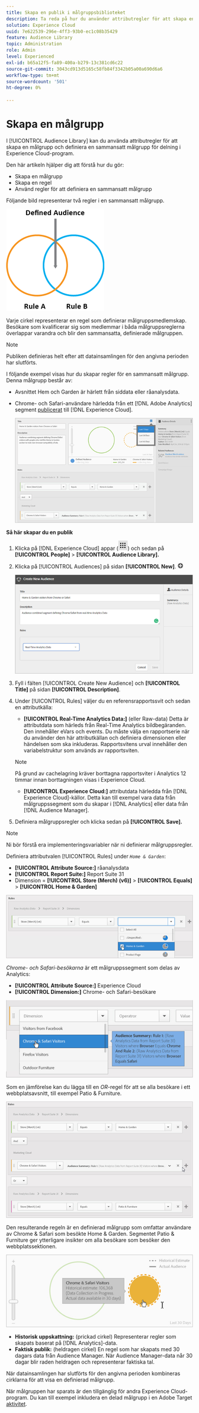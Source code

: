 ```yaml
---
title: Skapa en publik i målgruppsbiblioteket
description: Ta reda på hur du använder attributregler för att skapa en delbar målgrupp i Audience Library. Lär dig konfigurera en regel och definiera en sammansatt målgrupp.
solution: Experience Cloud
uuid: 7e622539-296e-4ff3-93b0-ec1c08b35429
feature: Audience Library
topic: Administration
role: Admin
level: Experienced
exl-id: b65a12f5-fa89-400a-b279-13c381cd6c22
source-git-commit: 3043cd913d5165c58fb84f3342b05a00a690d6a6
workflow-type: tm+mt
source-wordcount: '501'
ht-degree: 0%

---
```


# Skapa en målgrupp

I [!UICONTROL Audience Library] kan du använda attributregler för att skapa en målgrupp och definiera en sammansatt målgrupp för delning i Experience Cloud-program.

Den här artikeln hjälper dig att förstå hur du gör:

* Skapa en målgrupp
* Skapa en regel
* Använd regler för att definiera en sammansatt målgrupp

Följande bild representerar två regler i en sammansatt målgrupp.

![Två regler i en sammansatt målgrupp](assets/audience_sharing.png)

Varje cirkel representerar en regel som definierar målgruppsmedlemskap. Besökare som kvalificerar sig som medlemmar i båda målgruppsreglerna överlappar varandra och blir den sammansatta, definierade målgruppen.

>[!NOTE]
>
>Publiken definieras helt efter att datainsamlingen för den angivna perioden har slutförts.

I följande exempel visas hur du skapar regler för en sammansatt målgrupp. Denna målgrupp består av:

* Avsnittet Hem och Garden är härlett från siddata eller råanalysdata.
* Chrome- och Safari-användare härledda från ett [!DNL Adobe Analytics] segment [publicerat](overview.md) till [!DNL Experience Cloud].

  ![Skapa regler för en sammansatt målgrupp](assets/audience_create.png)

**Så här skapar du en publik**

1. Klicka på [!DNL Experience Cloud] appar (![Appikonen ](assets/apps-icon.png)) och sedan på **[!UICONTROL People]** > **[!UICONTROL Audience Library].**

1. Klicka på [!UICONTROL Audiences] på sidan **[!UICONTROL New]**. ![Ny publik](assets/add_icon_small.png)

   ![Skapa en målgrupp](assets/audience_create_new.png)

1. Fyll i fälten [!UICONTROL Create New Audience] och **[!UICONTROL Title]** på sidan **[!UICONTROL Description]**.
1. Under [!UICONTROL Rules] väljer du en referensrapportssvit och sedan en attributkälla:

   * **[!UICONTROL Real-Time Analytics Data:]** (eller Raw-data) Detta är attributdata som härleds från Real-Time Analytics bildbegäranden. Den innehåller eVars och events. Du måste välja en rapportserie när du använder den här attributkällan och definiera dimensionen eller händelsen som ska inkluderas. Rapportsvitens urval innehåller den variabelstruktur som används av rapportsviten.

   >[!NOTE]
   >
   >På grund av cachelagring kräver borttagna rapportsviter i Analytics 12 timmar innan borttagningen visas i Experience Cloud.

   * **[!UICONTROL Experience Cloud:]** attributdata härledda från [!DNL Experience Cloud]-källor. Detta kan till exempel vara data från målgruppssegment som du skapar i [!DNL Analytics] eller data från [!DNL Audience Manager].

1. Definiera målgruppsregler och klicka sedan på **[!UICONTROL Save].**

>[!NOTE]
>
>Ni bör förstå era implementeringsvariabler när ni definierar målgruppsregler.

Definiera attributvalen [!UICONTROL Rules] under *`Home & Garden`*:

* **[!UICONTROL Attribute Source:]** råanalysdata
* **[!UICONTROL Report Suite:]** Report Suite 31
* Dimension = **[!UICONTROL Store (Merch) (v6)]** > **[!UICONTROL Equals]** > **[!UICONTROL Home & Garden]**

![Attributmarkeringar i målgruppsbiblioteket](assets/home_garden.png)

*Chrome- och Safari-besökarna* är ett målgruppssegment som delas av Analytics:

* **[!UICONTROL Attribute Source:]** Experience Cloud
* **[!UICONTROL Dimension:]** Chrome- och Safari-besökare

![Chrome- och Safari-besökare](assets/chrome_safari.png)

Som en jämförelse kan du lägga till en *OR*-regel för att se alla besökare i ett webbplatsavsnitt, till exempel Patio &amp; Furniture.

![OR-regel för en målgrupp](assets/audiences_rule_patio.png)

Den resulterande regeln är en definierad målgrupp som omfattar användare av Chrome &amp; Safari som besökte Home &amp; Garden. Segmentet Patio &amp; Furniture ger ytterligare insikter om alla besökare som besöker den webbplatssektionen.

![Definierad målgrupp i Experience Cloud](assets/defined_audience.png)

* **Historisk uppskattning:** (prickad cirkel) Representerar regler som skapats baserat på [!DNL Analytics]-data.
* **Faktisk publik:** (heldragen cirkel) En regel som har skapats med 30 dagars data från Audience Manager. När Audience Manager-data når 30 dagar blir raden heldragen och representerar faktiska tal.

När datainsamlingen har slutförts för den angivna perioden kombineras cirklarna för att visa en definierad målgrupp.

När målgruppen har sparats är den tillgänglig för andra Experience Cloud-program. Du kan till exempel inkludera en delad målgrupp i en Adobe Target [aktivitet](https://experienceleague.adobe.com/en/docs/target/using/activities/activities).
